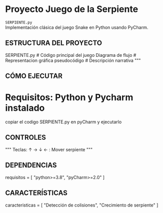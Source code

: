 # Proyecto Juego de la Serpiente 

`SERPIENTE.py`  
Implementación clásica del juego Snake en Python usando PyCharm.



## ESTRUCTURA DEL PROYECTO
SERPIENTE.py        # Código principal del juego
Diagrama de flujo   # Representacion gráfica
pseudocódigo        # Descripción narrativa
"""

## CÓMO EJECUTAR
# Requisitos: Python y Pycharm instalado
copiar el codigo SERPIENTE.py en pyCharm y ejecutarlo


##  CONTROLES
"""
Teclas:
↑ → ↓ ← : Mover serpiente
"""

##  DEPENDENCIAS
requisitos = [
    "python>=3.8",
    "pyCharm>=2.0"
]

## CARACTERÍSTICAS
caracteristicas = [
    "Detección de colisiones",
    "Crecimiento de serpiente"
]

